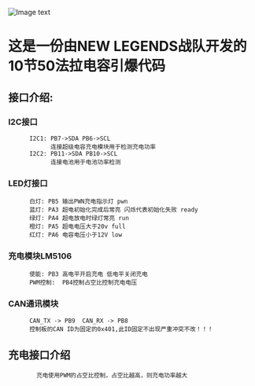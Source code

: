 ![Image text](https://wuxi.suis.com.cn/wp-content/uploads/sites/15/2018/11/%E7%A4%BE%E4%BC%9A%E4%B8%BB%E4%B9%89%E6%A0%B8%E5%BF%83%E4%BB%B7%E5%80%BC%E8%A7%82%E5%85%9A%E5%BB%BA%E5%B1%95%E6%9D%BF.jpg)
# 这是一份由NEW LEGENDS战队开发的10节50法拉电容引爆代码

##  接口介绍:
###      I2C接口
          I2C1: PB7->SDA PB6->SCL             
                连接超级电容充电模块用于检测充电功率
          I2C2: PB11->SDA PB10->SCL
                连接电池用于电池功率检测

###      LED灯接口
          白灯: PB5 输出PWN充电指示灯 pwn
          蓝灯: PA3 超电初始化完成后常亮 闪烁代表初始化失败 ready
          绿灯: PA4 超电放电时绿灯常亮 run
          橙灯: PA5 超电电压大于20v full
          红灯: PA6 电容电压小于12V low

###     充电模块LM5106
          使能: PB3 高电平开启充电 低电平关闭充电
          PWM控制:  PB4控制占空比控制充电电压

###     CAN通讯模块
          CAN_TX -> PB9  CAN_RX -> PB8
          控制板的CAN ID为固定的0x401,此ID固定不出现严重冲突不改！！！

## 充电接口介绍
            充电使用PWM的占空比控制，占空比越高，则充电功率越大






